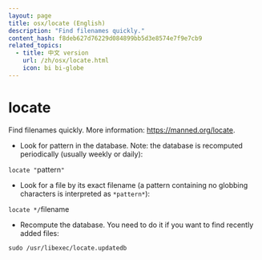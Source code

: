 ```yaml
---
layout: page
title: osx/locate (English)
description: "Find filenames quickly."
content_hash: f8deb627d76229d084899bb5d3e8574e7f9e7cb9
related_topics:
  - title: 中文 version
    url: /zh/osx/locate.html
    icon: bi bi-globe
---
```

# locate

Find filenames quickly.
More information: <https://manned.org/locate>.

- Look for pattern in the database. Note: the database is recomputed periodically (usually weekly or daily):

`locate "`<span class="tldr-var badge badge-pill bg-dark-lm bg-white-dm text-white-lm text-dark-dm font-weight-bold">pattern</span>`"`

- Look for a file by its exact filename (a pattern containing no globbing characters is interpreted as `*pattern*`):

`locate */`<span class="tldr-var badge badge-pill bg-dark-lm bg-white-dm text-white-lm text-dark-dm font-weight-bold">filename</span>

- Recompute the database. You need to do it if you want to find recently added files:

`sudo /usr/libexec/locate.updatedb`

